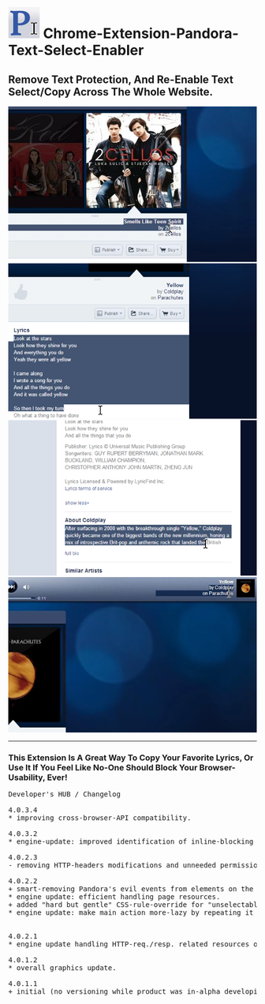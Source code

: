 <h1><img src="resources/icon.png" height="64" width="64"/> Chrome-Extension-Pandora-Text-Select-Enabler</h1>

<h2>Remove Text Protection, And Re-Enable Text Select/Copy Across The Whole Website.</h2>

<img src="resources/screenshot_1.png"/>
<img src="resources/screenshot_2.png"/>
<img src="resources/screenshot_3.png"/>
<img src="resources/screenshot_4.png"/>

<hr/>

<h3>This Extension Is A Great Way To Copy Your Favorite Lyrics, Or Use It If You Feel Like No-One Should Block Your Browser-Usability, Ever!</h3>

<pre>
Developer's HUB / Changelog

4.0.3.4
* improving cross-browser-API compatibility.

4.0.3.2
* engine-update: improved identification of inline-blocking styles.

4.0.2.3
- removing HTTP-headers modifications and unneeded permissions.

4.0.2.2
+ smart-removing Pandora's evil events from elements on the page.
* engine update: efficient handling page resources.
+ added "hard but gentle" CSS-rule-override for "unselectable" nodes (complementary to the JavaScript solutions :] ).
* engine update: make main action more-lazy by repeating it every 5sec instead of 2.5sec.


4.0.2.1
* engine update handling HTTP-req./resp. related resources only for Pandora-domains.

4.0.1.2
* overall graphics update.

4.0.1.1
+ initial (no versioning while product was in-alpha developing :/ ).
</pre>

<!-- <a href="https://paypal.me/e1adkarak0"><img src="https://www.paypalobjects.com/webstatic/mktg/Logo/pp-logo-100px.png" alt="PayPal Donation"></a> -->